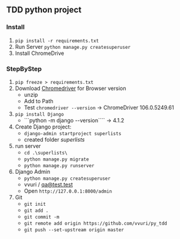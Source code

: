 ## TDD python project

### Install
1. ```pip install -r requirements.txt```
2. Run Server ```python manage.py createsuperuser```
3. Install ChromeDrive


### StepByStep
1. ```pip freeze > requirements.txt```
2. Download [Chromedriver](https://chromedriver.chromium.org/downloads) for Browser version
   - unzip
   - Add to Path
   - Test ```chromedriver --version``` -> ChromeDriver 106.0.5249.61
3. ```pip install Django```
   - ```python -m django --version```` -> 4.1.2
4. Create Django project:
   - ```django-admin startproject superlists```
   - created folder *superlists*
5. run server
   - ```cd .\superlists\```
   - ```python manage.py migrate```
   - ```python manage.py runserver```
6. Django Admin
   - ```python manage.py createsuperuser``` 
   - vvuri / qa@test.test
   - Open ```http://127.0.0.1:8000/admin```
7. Git
   - ```git init```
   - ```git add .```
   - ```git commit -m```
   - ```git remote add origin https://github.com/vvuri/py_tdd```
   - ```git push --set-upstream origin master```
